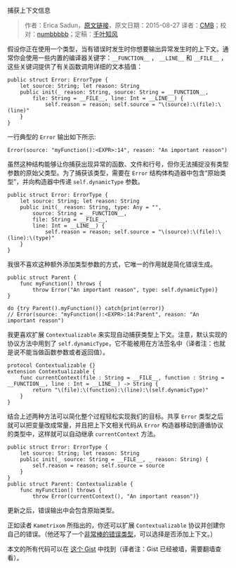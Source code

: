 捕获上下文信息

> 作者：Erica Sadun，[原文链接](http://ericasadun.com/2015/08/27/capturing-context-swiftlang/)，原文日期：2015-08-27
> 译者：[CMB](https://github.com/chenmingbiao)；校对：[numbbbbb](https://github.com/numbbbbb)；定稿：[千叶知风](http://weibo.com/xiaoxxiao)
  









假设你正在使用一个类型，当有错误时发生时你想要输出异常发生时的上下文。通常你会使用一些内置的编译器关键字：`__FUNCTION__` ， `__LINE__` 和 `__FILE__` ，这些关键词提供了有关函数调用详细的文本插值：



    
    public struct Error: ErrorType {
        let source: String; let reason: String
        public init(_ reason: String, source: String = __FUNCTION__,
            file: String = __FILE__, line: Int = __LINE__) {
                self.reason = reason; self.source = "\(source):\(file):\(line)"
        }
    }

一行典型的 `Error` 输出如下所示:

    
    Error(source: "myFunction():<EXPR>:14", reason: "An important reason")

虽然这种结构能够让你捕获出现异常的函数、文件和行号，但你无法捕捉没有类型参数的原始父类型。为了捕获该类型，需要在 `Error` 结构体构造器中包含“原始类型”，并向构造器中传递 `self.dynamicType` 参数。

    
    public struct Error: ErrorType {
        let source: String; let reason: String
        public init(_ reason: String, type: Any = "", 
            source: String = __FUNCTION__,
            file: String = __FILE__, 
            line: Int = __LINE__) {
                self.reason = reason; self.source = "\(source):\(file):\(line):\(type)"
        }
    }

我很不喜欢这种额外添加类型参数的方式，它唯一的作用就是简化错误生成。

    
    public struct Parent {
        func myFunction() throws {
            throw Error("An important reason", type: self.dynamicType)}
    }
    
    do {try Parent().myFunction()} catch{print(error)}
    // Error(source: "myFunction():<EXPR>:14:Parent", reason: "An important reason")

我更喜欢扩展 `Contextualizable` 来实现自动捕获类型上下文。注意，默认实现的协议方法中用到了 `self.dynamicType`，它不能被用在方法签名中（译者注：也就是说不能当做函数参数或者返回值）。

    
    protocol Contextualizable {}
    extension Contextualizable {
        func currentContext(file : String = __FILE__, function : String = __FUNCTION__, line : Int = __LINE__) -> String {
            return "\(file):\(function):\(line):\(self.dynamicType)"
        }
    }

结合上述两种方法可以简化整个过程轻松实现我们的目标。共享 `Error` 类型之后就可以把变量改成常量，并且把上下文相关代码从 `Error` 构造器移动到遵循协议的类型中，这样就可以自动继承 `currentContext` 方法。

    
    public struct Error: ErrorType {
        let source: String; let reason: String
        public init(_ source: String = __FILE__, _ reason: String) {
            self.reason = reason; self.source = source
        }
    }
    public struct Parent: Contextualizable {
        func myFunction() throws {
            throw Error(currentContext(), "An important reason")}

更新之后，错误输出中会包含原始类型。

正如读者 `Kametrixom` 所指出的，你还可以扩展 `Contextualizable` 协议并创建你自己的错误。（他还写了一个[非常棒的错误类型](https://gist.github.com/Kametrixom/21da650bd7c7006a70e3)，可以选择是否添加上下文。）

本文的所有代码可以在 [这个 Gist](https://gist.github.com/erica/b6f4884ed5d70c269107) 中找到（译者注：Gist 已经被墙，需要翻墙查看）。